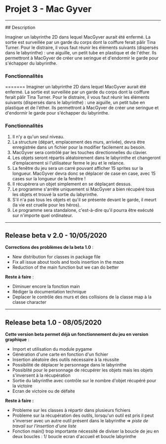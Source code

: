 # Projet 3 - Mac Gyver

-----------

## Description

Imaginer un labyrinthe 2D dans lequel MacGyver aurait été enfermé. La sortie est surveillée par un garde du corps dont la coiffure ferait pâlir Tina Turner. Pour le distraire, il vous faut réunir les éléments suivants (dispersés dans le labyrinthe) : une aiguille, un petit tube en plastique et de l'éther. Ils permettront à MacGyver de créer une seringue et d'endormir le garde pour s'échapper du labyrinthe.

### Fonctionnalités

=======
Imaginer un labyrinthe 2D dans lequel MacGyver aurait été enfermé. La sortie est surveillée par un garde du corps dont la coiffure ferait pâlir Tina Turner. Pour le distraire, il vous faut réunir les éléments suivants (dispersés dans le labyrinthe) : une aiguille, un petit tube en plastique et de l'éther. Ils permettront à MacGyver de créer une seringue et d'endormir le garde pour s'échapper du labyrinthe.

### Fonctionnalités

1. Il n'y a qu'un seul niveau.
2. La structure (départ, emplacement des murs, arrivée), devra être enregistrée dans un fichier pour la modifier facilement au besoin.
3. MacGyver sera contrôlé par les touches directionnelles du clavier.
4. Les objets seront répartis aléatoirement dans le labyrinthe et changeront d’emplacement si l'utilisateur ferme le jeu et le relance.
5. La fenêtre du jeu sera un carré pouvant afficher 15 sprites sur la longueur. MacGyver devra donc se déplacer de case en case, avec 15 cases sur la longueur de la fenêtre !
6. Il récupèrera un objet simplement en se déplaçant dessus.
7. Le programme s'arrête uniquement si MacGyver a bien récupéré tous les objets et trouvé la sortie du labyrinthe.
8. S'il n'a pas tous les objets et qu'il se présente devant le garde, il meurt (la vie est cruelle pour les héros).
9. Le programme sera standalone, c'est-à-dire qu'il pourra être exécuté sur n'importe quel ordinateur.

---------------

## Release beta v 2.0 - 10/05/2020

**Corrections des problèmes de la beta 1.0** :
* New distribution for classes in package file
* Fix all issue about tools and tools insertion in the maze
* Reduction of the main function but we can do better

**Reste à faire** :
* Diminuer encore la fonction main
* Rédiger la documentation technique
* Deplacer le contrôle des murs et des collisions de la classe map à la classe character

---------------

## Release beta 1.0 - 08/05/2020

**Cette version beta permet déjà un fonctionnement du jeu en version graphique** :
* Import et utilisation du module pygame
* Génération d'une carte en fonction d'un fichier
* Insertion aléatoire des outils nécessaire à la réussite
* Possibilité de déplacer le personnage dans le labyrinthe
* Possiblité pour le personnage de récupérer les objets mais les objets s'inversent à la récupération
* Sortie du labyrinthe avec contrôle sur le nombre d'objet récupéré pour la victoire
* Ecran de victoire ou de défaite

**Reste à faire :**
* Probleme sur les classes à répartir dans plusieurs fichiers
* Probleme sur la récupération des outils, lorsqu'un outil est pris il peut s'inverser avec un autre outil présent dans le labyrinthe => *piste de travail sur l'insertion d'une liste*
* Fonction main() trop importante nécessité de diviser la boucle de jeu en deux boucles : 1/ boucle ecran d'accueil et boucle labyrinthe


